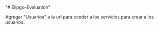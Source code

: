 "# Elipgo-Evaluation" 

Agregar "Usuarios" a la url para cceder a los servicios para crear a los usuarios.



